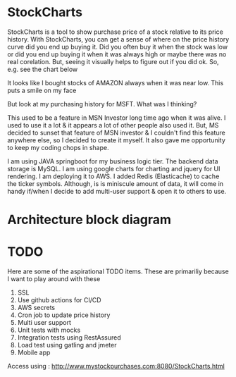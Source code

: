 # StockCharts

StockCharts is a tool to show purchase price of a stock relative to its price history. With StockCharts, you can get a sense of where on the price history curve did you end up buying it. Did you often buy it when the stock was low or did you end up buying it when it was always high or maybe there was no real corelation. But, seeing it visually helps to figure out if you did ok. So, e.g. see the chart below

It looks like I bought stocks of AMAZON always when it was near low. This puts a smile on my face

But look at my purchasing history for MSFT. What was I thinking?

This used to be a feature in MSN Investor long time ago when it was alive. I used to use it a lot & it appears a lot of other people also used it. But, MS decided to sunset that feature of MSN investor & I couldn't find this feature anywhere else, so I decided to create it myself. It also gave me opportunity to keep my coding chops in shape. 

I am using JAVA springboot for my business logic tier. The backend data storage is MySQL. I am using google charts for charting and jquery for UI rendering. I am deploying it to AWS. I added Redis (Elasticache) to cache the ticker symbols. Although, is is miniscule amount of data, it will come in handy if/when I decide to add multi-user support & open it to others to use.

# Architecture block diagram

# TODO
Here are some of the aspirational TODO items. These are primariliy because I want to play around with these

1. SSL
2. Use github actions for CI/CD
3. AWS secrets
4. Cron job to update price history
5. Multi user support
6. Unit tests with mocks
7. Integration tests using RestAssured
8. Load test using gatling and jmeter
9. Mobile app

Access using : http://www.mystockpurchases.com:8080/StockCharts.html
